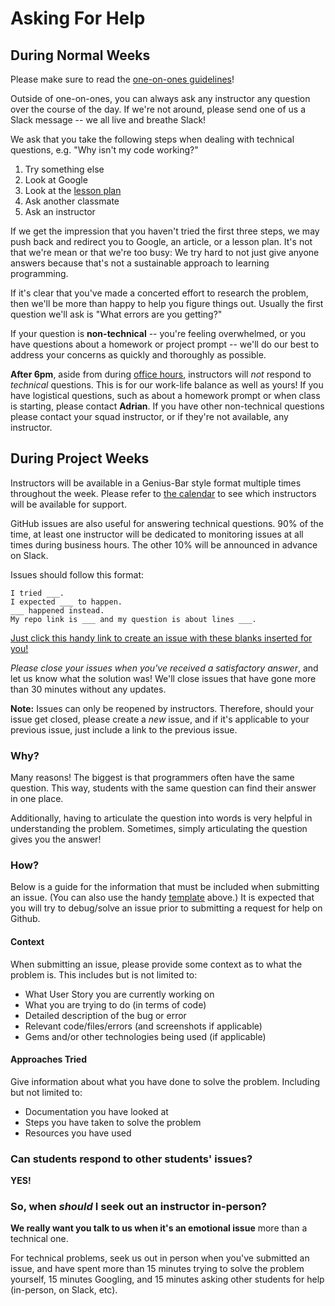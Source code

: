 # Asking For Help

## During Normal Weeks

Please make sure to read the [one-on-ones guidelines](one-on-ones.md)!

Outside of one-on-ones, you can always ask any instructor any question over the course of the day. If we're not around, please send one of us a Slack message -- we all live and breathe Slack!

We ask that you take the following steps when dealing with technical questions, e.g. "Why isn't my code working?"

1. Try something else
2. Look at Google
3. Look at the [lesson plan](scope-and-sequence.md)
4. Ask another classmate
5. Ask an instructor

If we get the impression that you haven't tried the first three steps, we may push back and redirect you to Google, an article, or a lesson plan. It's not that we're mean or that we're too busy: We try hard to not just give anyone answers because that's not a sustainable approach to learning programming.

If it's clear that you've made a concerted effort to research the problem, then we'll be more than happy to help you figure things out. Usually the first question we'll ask is "What errors are you getting?"

If your question is **non-technical** -- you're feeling overwhelmed, or you have questions about a homework or project prompt -- we'll do our best to address your concerns as quickly and thoroughly as possible.

**After 6pm**, aside from during [office hours](office-hours.md), instructors will *not* respond to *technical* questions. This is for our work-life balance as well as yours! If you have logistical questions, such as about a homework prompt or when class is starting, please contact **Adrian**. If you have other non-technical questions please contact your squad instructor, or if they're not available, any instructor.

## During Project Weeks

Instructors will be available in a Genius-Bar style format multiple times throughout the week.
Please refer to [the calendar](http://ga-dc.github.io/wdi11/calendar.html) to see which instructors will be available for support.

GitHub issues are also useful for answering technical questions. 90% of the time, at least one instructor will be dedicated to monitoring issues at all times during business hours. The other 10% will be announced in advance on Slack.

Issues should follow this format:
```
I tried ___.
I expected ___ to happen.
___ happened instead.
My repo link is ___ and my question is about lines ___.
```

[Just click this handy link to create an issue with these blanks inserted for you!](https://github.com/ga-dc/project1/issues/new?title=issue+with+____&body=I+tried+_____.+I+expected+_____+to+happen._____+happened+instead.%0DMy+repo+link+is+___+and+my+question+is+about+lines+___.)

*Please close your issues when you've received a satisfactory answer*, and let us know what the solution was! We'll close issues that have gone more than 30 minutes without any updates.

**Note:** Issues can only be reopened by instructors. Therefore, should your issue get closed, please create a *new* issue, and if it's applicable to your previous issue, just include a link to the previous issue.

### Why?
Many reasons! The biggest is that programmers often have the same question. This way, students with the same question can find their answer in one place.

Additionally, having to articulate the question into words is very helpful in understanding the problem. Sometimes, simply articulating the question gives you the answer!

### How?
Below is a guide for the information that must be included when submitting an issue. (You can also use the handy [template](https://github.com/ga-dc/project2/issues/new?title=issue+with+____&body=I+tried+_____.+I+expected+_____+to+happen._____+happened+instead.%0DMy+repo+link+is+___+and+my+question+is+about+lines+___.) above.) It is expected that you will try to debug/solve an issue prior to submitting a request for help on Github.

#### Context
When submitting an issue, please provide some context as to what the problem is. This includes but is not limited to:
- What User Story you are currently working on
- What you are trying to do (in terms of code)
- Detailed description of the bug or error
- Relevant code/files/errors (and screenshots if applicable)
- Gems and/or other technologies being used (if applicable)

#### Approaches Tried
Give information about what you have done to solve the problem. Including but not limited to:
- Documentation you have looked at
- Steps you have taken to solve the problem
- Resources you have used

### Can students respond to other students' issues?
**YES!**

### So, when *should* I seek out an instructor in-person?
**We really want you talk to us when it's an emotional issue** more than a technical one.

For technical problems, seek us out in person when you've submitted an issue, and have spent more than 15 minutes trying to solve the problem yourself, 15 minutes Googling, and 15 minutes asking other students for help (in-person, on Slack, etc).

